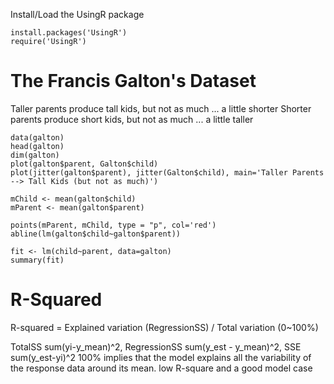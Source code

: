 Install/Load the UsingR package
```{R}
install.packages('UsingR')
require('UsingR')
```
# The Francis Galton's Dataset
Taller parents produce tall kids, but not as much ... a little shorter
Shorter parents produce short kids, but not as much ... a little taller
```{R}
data(galton)
head(galton)
dim(galton)
plot(galton$parent, Galton$child)
plot(jitter(galton$parent), jitter(Galton$child), main='Taller Parents --> Tall Kids (but not as much)')
```

```{R}
mChild <- mean(galton$child)
mParent <- mean(galton$parent)

points(mParent, mChild, type = "p", col='red')
abline(lm(galton$child~galton$parent))

fit <- lm(child~parent, data=galton)
summary(fit) 

```
# R-Squared
R-squared = Explained variation (RegressionSS) / Total variation (0~100%) 

TotalSS sum(yi-y_mean)^2, RegressionSS sum(y_est - y_mean)^2, SSE sum(y_est-yi)^2
100% implies that the model explains all the variability of the response data around its mean.
low R-square and a good model case
